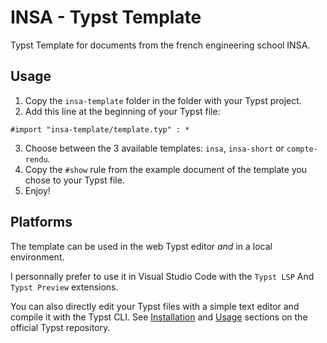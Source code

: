 # INSA - Typst Template
Typst Template for documents from the french engineering school INSA.

## Usage
1. Copy the `insa-template` folder in the folder with your Typst project.
2. Add this line at the beginning of your Typst file:
```typst
#import "insa-template/template.typ" : *
```
3. Choose between the 3 available templates: `insa`, `insa-short` or `compte-rendu`.
4. Copy the `#show` rule from the example document of the template you chose to your Typst file.
5. Enjoy!

## Platforms
The template can be used in the web Typst editor *and* in a local environment.

I personnally prefer to use it in Visual Studio Code with the `Typst LSP` And `Typst Preview` extensions.

You can also directly edit your Typst files with a simple text editor and compile it with the Typst CLI.
See [Installation](https://github.com/typst/typst?tab=readme-ov-file#installation) and [Usage](https://github.com/typst/typst?tab=readme-ov-file#usage) sections on the official Typst repository.